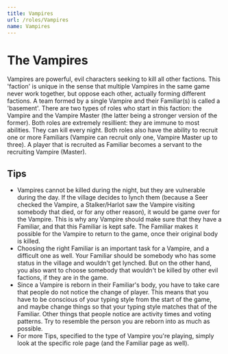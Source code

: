 ```yaml
---
title: Vampires
url: /roles/Vampires
name: Vampires
---
```


# The Vampires

Vampires are powerful, evil characters seeking to kill all other factions. This 'faction' is unique in the sense that multiple Vampires in the same game never work together, but oppose each other, actually forming different factions. A team formed by a single Vampire and their Familiar(s) is called a 'basement'. There are two types of roles who start in this faction: the Vampire and the Vampire Master (the latter being a stronger version of the former). Both roles are extremely resillient: they are immune to most abilities. They can kill every night. Both roles also have the ability to recruit one or more Familiars (Vampire can recruit only one, Vampire Master up to three). A player that is recruited as Familiar becomes a servant to the recruiting Vampire (Master).

## Tips

- Vampires cannot be killed during the night, but they are vulnerable during the day. If the village decides to lynch them (because a Seer checked the Vampire, a Stalker/Harlot saw the Vampire visiting somebody that died, or for any other reason), it would be game over for the Vampire. This is why any Vampire should make sure that they have a Familiar, and that this Familiar is kept safe. The Familiar makes it possible for the Vampire to return to the game, once their original body is killed.
- Choosing the right Familiar is an important task for a Vampire, and a difficult one as well. Your Familiar should be somebody who has some status in the village and wouldn't get lynched. But on the other hand, you also want to choose somebody that wouldn't be killed by other evil factions, if they are in the game.
- Since a Vampire is reborn in their Familiar's body, you have to take care that people do not notice the change of player. This means that you have to be conscious of your typing style from the start of the game, and maybe change things so that your typing style matches that of the Familiar. Other things that people notice are activity times and voting patterns. Try to resemble the person you are reborn into as much as possible.
- For more Tips, specified to the type of Vampire you're playing, simply look at the specific role page (and the Familiar page as well).
